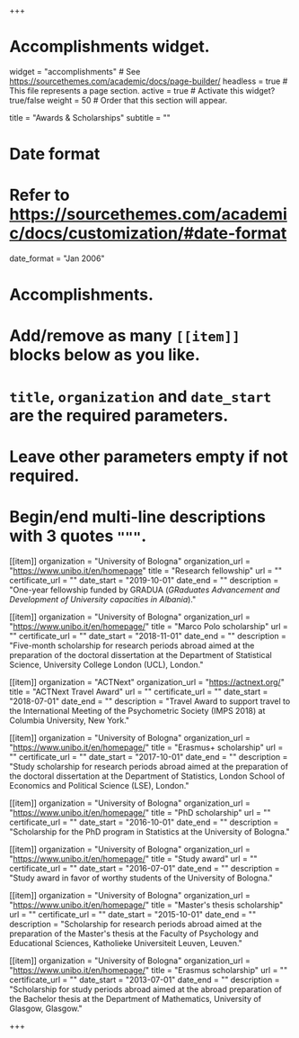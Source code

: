 +++
# Accomplishments widget.
widget = "accomplishments"  # See https://sourcethemes.com/academic/docs/page-builder/
headless = true  # This file represents a page section.
active = true  # Activate this widget? true/false
weight = 50  # Order that this section will appear.

title = "Awards & Scholarships"
subtitle = ""

# Date format
#   Refer to https://sourcethemes.com/academic/docs/customization/#date-format
date_format = "Jan 2006"

# Accomplishments.
#   Add/remove as many `[[item]]` blocks below as you like.
#   `title`, `organization` and `date_start` are the required parameters.
#   Leave other parameters empty if not required.
#   Begin/end multi-line descriptions with 3 quotes `"""`.


[[item]]
  organization = "University of Bologna"
  organization_url = "https://www.unibo.it/en/homepage"
  title = "Research fellowship"
  url = ""
  certificate_url = ""
  date_start = "2019-10-01"
  date_end = ""
  description = "One-year fellowship funded by GRADUA (_GRaduates Advancement and Development of University capacities in Albania_)."
  

[[item]]
  organization = "University of Bologna"
  organization_url = "https://www.unibo.it/en/homepage/"
  title = "Marco Polo scholarship"
  url = ""
  certificate_url = ""
  date_start = "2018-11-01"
  date_end = ""
  description = "Five-month scholarship for research periods abroad aimed at the preparation of the doctoral dissertation at the Department of Statistical Science, University College London (UCL), London."
  

[[item]]
  organization = "ACTNext"
  organization_url = "https://actnext.org/"
  title = "ACTNext Travel Award"
  url = ""
  certificate_url = ""
  date_start = "2018-07-01"
  date_end = ""
  description = "Travel Award to support travel to the International Meeting of the Psychometric Society (IMPS 2018) at Columbia University, New York."
  
  
[[item]]
  organization = "University of Bologna"
  organization_url = "https://www.unibo.it/en/homepage/"
  title = "Erasmus+ scholarship"
  url = ""
  certificate_url = ""
  date_start = "2017-10-01"
  date_end = ""
  description = "Study scholarship for research periods abroad aimed at the preparation of the doctoral dissertation at the Department of Statistics, London School of Economics and Political Science (LSE), London."  
  

[[item]]
  organization = "University of Bologna"
  organization_url = "https://www.unibo.it/en/homepage/"
  title = "PhD scholarship"
  url = ""
  certificate_url = ""
  date_start = "2016-10-01"
  date_end = ""
  description = "Scholarship for the PhD program in Statistics at the University of Bologna."


[[item]]
  organization = "University of Bologna"
  organization_url = "https://www.unibo.it/en/homepage/"
  title = "Study award"
  url = ""
  certificate_url = ""
  date_start = "2016-07-01"
  date_end = ""
  description = "Study award in favor of worthy students of the University of Bologna."
  

[[item]]
  organization = "University of Bologna"
  organization_url = "https://www.unibo.it/en/homepage/"
  title = "Master's thesis scholarship"
  url = ""
  certificate_url = ""
  date_start = "2015-10-01"
  date_end = ""
  description = "Scholarship for research periods abroad aimed at the preparation of the Master's thesis at the Faculty of Psychology and Educational Sciences, Katholieke Universiteit Leuven, Leuven."


[[item]]
  organization = "University of Bologna"
  organization_url = "https://www.unibo.it/en/homepage/"
  title = "Erasmus scholarship"
  url = ""
  certificate_url = ""
  date_start = "2013-07-01"
  date_end = ""
  description = "Scholarship for study periods abroad aimed at the abroad preparation of the Bachelor thesis at the Department of Mathematics, University of Glasgow, Glasgow."

+++

